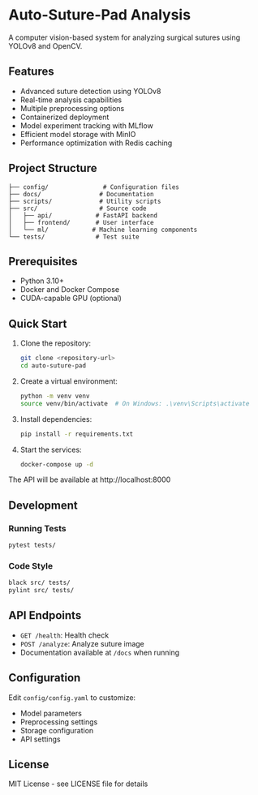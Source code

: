 # Auto-Suture-Pad Analysis

A computer vision-based system for analyzing surgical sutures using YOLOv8 and OpenCV.

## Features

- Advanced suture detection using YOLOv8
- Real-time analysis capabilities
- Multiple preprocessing options
- Containerized deployment
- Model experiment tracking with MLflow
- Efficient model storage with MinIO
- Performance optimization with Redis caching

## Project Structure

```
├── config/               # Configuration files
├── docs/                # Documentation
├── scripts/             # Utility scripts
├── src/                 # Source code
│   ├── api/            # FastAPI backend
│   ├── frontend/       # User interface
│   └── ml/            # Machine learning components
└── tests/              # Test suite
```

## Prerequisites

- Python 3.10+
- Docker and Docker Compose
- CUDA-capable GPU (optional)

## Quick Start

1. Clone the repository:
   ```bash
   git clone <repository-url>
   cd auto-suture-pad
   ```

2. Create a virtual environment:
   ```bash
   python -m venv venv
   source venv/bin/activate  # On Windows: .\venv\Scripts\activate
   ```

3. Install dependencies:
   ```bash
   pip install -r requirements.txt
   ```

4. Start the services:
   ```bash
   docker-compose up -d
   ```

The API will be available at http://localhost:8000

## Development

### Running Tests
```bash
pytest tests/
```

### Code Style
```bash
black src/ tests/
pylint src/ tests/
```

## API Endpoints

- `GET /health`: Health check
- `POST /analyze`: Analyze suture image
- Documentation available at `/docs` when running

## Configuration

Edit `config/config.yaml` to customize:
- Model parameters
- Preprocessing settings
- Storage configuration
- API settings

## License

MIT License - see LICENSE file for details